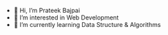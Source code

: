 - 👋 Hi, I’m Prateek Bajpai
- 👀 I’m interested in Web Development
- 🌱 I’m currently learning Data Structure & Algorithms
